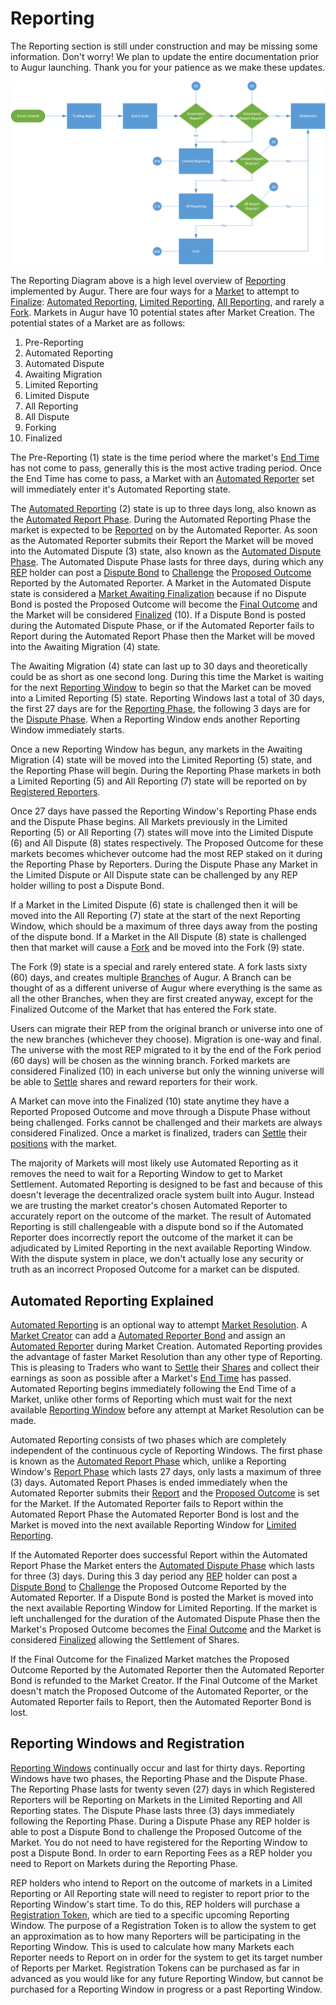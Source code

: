 
Reporting
=========
<aside class="notice">The Reporting section is still under construction and may be missing some information. Don't worry! We plan to update the entire documentation prior to Augur launching. Thank you for your patience as we make these updates.</aside>

<a href="images/Reporting Diagram.png"><img src="images/Reporting Diagram.png"></a>

The Reporting Diagram above is a high level overview of [Reporting](#report) implemented by Augur. There are four ways for a [Market](#market) to attempt to [Finalize](#finalized-market): [Automated Reporting](#automated-reporting), [Limited Reporting](#limited-reporting), [All Reporting](#all-reporting), and rarely a [Fork](#fork). Markets in Augur have 10 potential states after Market Creation. The potential states of a Market are as follows:

1. Pre-Reporting
2. Automated Reporting
3. Automated Dispute
4. Awaiting Migration
5. Limited Reporting
6. Limited Dispute
7. All Reporting
8. All Dispute
9. Forking
10. Finalized

The Pre-Reporting (1) state is the time period where the market's [End Time](#end-time) has not come to pass, generally this is the most active trading period. Once the End Time has come to pass, a Market with an [Automated Reporter](#automated-reporter) set will immediately enter it's Automated Reporting state.

The [Automated Reporting](#automated-reporting) (2) state is up to three days long, also known as the [Automated Report Phase](#automated-report-phase). During the Automated Reporting Phase the market is expected to be [Reported](#report) on by the Automated Reporter. As soon as the Automated Reporter submits their Report the Market will be moved into the Automated Dispute (3) state, also known as the [Automated Dispute Phase](#automated-dispute-phase). The Automated Dispute Phase lasts for three days, during which any [REP](#rep) holder can post a [Dispute Bond](#dispute-bond) to [Challenge](#challenge) the [Proposed Outcome](#proposed-outcome) Reported by the Automated Reporter. A Market in the Automated Dispute state is considered a [Market Awaiting Finalization](#market-awaiting-finalization) because if no Dispute Bond is posted the Proposed Outcome will become the [Final Outcome](#final-outcome) and the Market will be considered [Finalized](#finalized-market) (10). If a Dispute Bond is posted during the Automated Dispute Phase, or if the Automated Reporter fails to Report during the Automated Report Phase then the Market will be moved into the Awaiting Migration (4) state.

The Awaiting Migration (4) state can last up to 30 days and theoretically could be as short as one second long. During this time the Market is waiting for the next [Reporting Window](#reporting-window) to begin so that the Market can be moved into a Limited Reporting (5) state. Reporting Windows last a total of 30 days, the first 27 days are for the [Reporting Phase](#reporting-phase), the following 3 days are for the [Dispute Phase](#dispute-phase). When a Reporting Window ends another Reporting Window immediately starts.

Once a new Reporting Window has begun, any markets in the Awaiting Migration (4) state will be moved into the Limited Reporting (5) state, and the Reporting Phase will begin. During the Reporting Phase markets in both a Limited Reporting (5) and All Reporting (7) state will be reported on by [Registered Reporters](#reporter).

Once 27 days have passed the Reporting Window's Reporting Phase ends and the Dispute Phase begins. All Markets previously in the Limited Reporting (5) or All Reporting (7) states will move into the Limited Dispute (6) and All Dispute (8) states respectively. The Proposed Outcome for these markets becomes whichever outcome had the most REP staked on it during the Reporting Phase by Reporters. During the Dispute Phase any Market in the Limited Dispute or All Dispute state can be challenged by any REP holder willing to post a Dispute Bond.

If a Market in the Limited Dispute (6) state is challenged then it will be moved into the All Reporting (7) state at the start of the next Reporting Window, which should be a maximum of three days away from the posting of the dispute bond. If a Market in the All Dispute (8) state is challenged then that market will cause a [Fork](#fork) and be moved into the Fork (9) state.

The Fork (9) state is a special and rarely entered state. A fork lasts sixty (60) days, and creates multiple [Branches](#branch) of Augur. A Branch can be thought of as a different universe of Augur where everything is the same as all the other Branches, when they are first created anyway, except for the Finalized Outcome of the Market that has entered the Fork state.

Users can migrate their REP from the original branch or universe into one of the new branches (whichever they choose). Migration is one-way and final. The universe with the most REP migrated to it by the end of the Fork period (60 days) will be chosen as the winning branch. Forked markets are considered Finalized (10) in each universe but only the winning universe will be able to [Settle](#settlement) shares and reward reporters for their work.

A Market can move into the Finalized (10) state anytime they have a Reported Proposed Outcome and move through a Dispute Phase without being challenged. Forks cannot be challenged and their markets are always considered Finalized. Once a market is finalized, traders can [Settle](#settlement) their [positions](#position) with the market.

The majority of Markets will most likely use Automated Reporting as it removes the need to wait for a Reporting Window to get to Market Settlement. Automated Reporting is designed to be fast and because of this doesn't leverage the decentralized oracle system built into Augur. Instead we are trusting the market creator's chosen Automated Reporter to accurately report on the outcome of the market. The result of Automated Reporting is still challengeable with a dispute bond so if the Automated Reporter does incorrectly report the outcome of the market it can be adjudicated by Limited Reporting in the next available Reporting Window. With the dispute system in place, we don't actually lose any security or truth as an incorrect Proposed Outcome for a market can be disputed.

Automated Reporting Explained
-----------------------------

[Automated Reporting](#automated-reporting) is an optional way to attempt [Market Resolution](#market-resolution). A [Market Creator](#market-creator) can add a [Automated Reporter Bond](#automated-reporter-bond) and assign an [Automated Reporter](#automated-reporter) during Market Creation. Automated Reporting provides the advantage of faster Market Resolution than any other type of Reporting. This is pleasing to Traders who want to [Settle](#settlement) their [Shares](#shares) and collect their earnings as soon as possible after a Market's [End Time](#end-time) has passed. Automated Reporting begins immediately following the End Time of a Market, unlike other forms of Reporting which must wait for the next available [Reporting Window](#reporting-window) before any attempt at Market Resolution can be made.

Automated Reporting consists of two phases which are completely independent of the continuous cycle of Reporting Windows. The first phase is known as the [Automated Report Phase](#automated-report-phase) which, unlike a Reporting Window's [Report Phase](#report-phase) which lasts 27 days, only lasts a maximum of three (3) days. Automated Report Phases is ended immediately when the Automated Reporter submits their [Report](#report) and the [Proposed Outcome](#proposed-outcome) is set for the Market. If the Automated Reporter fails to Report within the Automated Report Phase the Automated Reporter Bond is lost and the Market is moved into the next available Reporting Window for [Limited Reporting](#limited-reporting).

If the Automated Reporter does successful Report within the Automated Report Phase the Market enters the [Automated Dispute Phase](#automated-dispute-phase) which lasts for three (3) days. During this 3 day period any [REP](#rep) holder can post a [Dispute Bond](#dispute-bond) to [Challenge](#challenge) the Proposed Outcome Reported by the Automated Reporter. If a Dispute Bond is posted the Market is moved into the next available Reporting Window for Limited Reporting. If the market is left unchallenged for the duration of the Automated Dispute Phase then the Market's Proposed Outcome becomes the [Final Outcome](#final-outcome) and the Market is considered [Finalized](#finalized-market) allowing the Settlement of Shares.

If the Final Outcome for the Finalized Market matches the Proposed Outcome Reported by the Automated Reporter then the Automated Reporter Bond is refunded to the Market Creator. If the Final Outcome of the Market doesn't match the Proposed Outcome of the Automated Reporter, or the Automated Reporter fails to Report, then the Automated Reporter Bond is lost.

Reporting Windows and Registration
----------------------------------

[Reporting Windows](#reporting-window) continually occur and last for thirty days. Reporting Windows have two phases, the Reporting Phase and the Dispute Phase. The Reporting Phase lasts for twenty seven (27) days in which Registered Reporters will be Reporting on Markets in the Limited Reporting and All Reporting states. The Dispute Phase lasts three (3) days immediately following the Reporting Phase. During a Dispute Phase any REP holder is able to post a Dispute Bond to challenge the Proposed Outcome of the Market. You do not need to have registered for the Reporting Window to post a Dispute Bond. In order to earn Reporting Fees as a REP holder you need to Report on Markets during the Reporting Phase.

REP holders who intend to Report on the outcome of markets in a Limited Reporting or All Reporting state will need to register to report prior to the Reporting Window's start time. To do this, REP holders will purchase a [Registration Token](#registration-token), which are tied to a specific upcoming Reporting Window. The purpose of a Registration Token is to allow the system to get an approximation as to how many Reporters will be participating in the Reporting Window. This is used to calculate how many Markets each Reporter needs to Report on in order for the system to get its target number of Reports per Market. Registration Tokens can be purchased as far in advanced as you would like for any future Reporting Window, but cannot be purchased for a Reporting Window in progress or a past Reporting Window.
